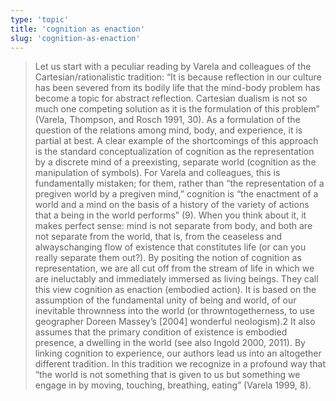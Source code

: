 ```yaml
---
type: 'topic'
title: 'cognition as enaction'
slug: 'cognition-as-enaction'
---
```


>Let us start with a peculiar reading by Varela and colleagues of the Cartesian/rationalistic tradition: “It is because reflection in our culture has been severed from its bodily life that the mind-body problem has become a topic for abstract reflection. Cartesian dualism is not so much one competing solution as it is the formulation of this problem” (Varela, Thompson, and Rosch 1991, 30). As a formulation of the question of the relations among mind, body, and experience, it is partial at best. A clear example of the shortcomings of this approach is the standard conceptualization of cognition as the representation by a discrete mind of a preexisting, separate world (cognition as the manipulation of symbols). For Varela and colleagues, this is fundamentally mistaken; for them, rather than “the representation of a pregiven world by a pregiven mind,” cognition is “the enactment of a world and a mind on the basis of a history of the variety of actions that a being in the world performs” (9). When you think about it, it makes perfect sense: mind is not separate from body, and both are not separate from the world, that is, from the ceaseless and alwayschanging flow of existence that constitutes life (or can you really separate them out?). By positing the notion of cognition as representation, we are all cut off from the stream of life in which we are ineluctably and immediately immersed as living beings. They call this view cognition as enaction (embodied action). It is based on the assumption of the fundamental unity of being and world, of our inevitable thrownness into the world (or throwntogetherness, to use geographer Doreen Massey’s [2004] wonderful neologism).2 It also assumes that the primary condition of existence is embodied presence, a dwelling in the world (see also Ingold 2000, 2011). By linking cognition to experience, our authors lead us into an altogether different tradition. In this tradition we recognize in a profound way that “the world is not something that is given to us but something we engage in by moving, touching, breathing, eating” (Varela 1999, 8).